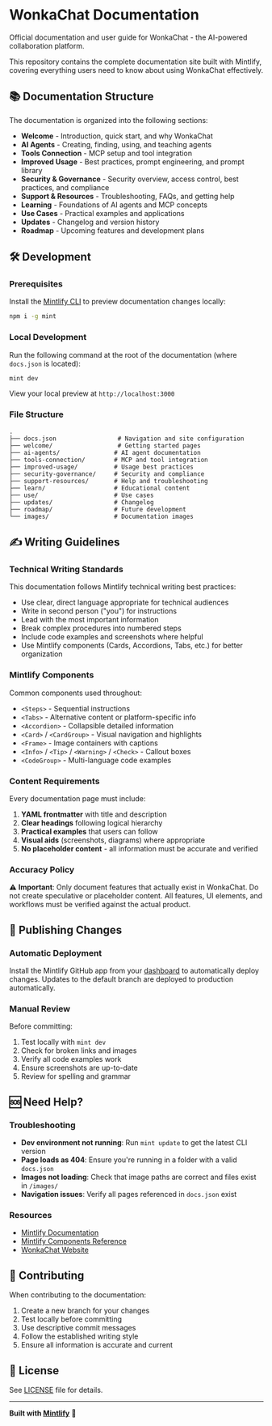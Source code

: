 # WonkaChat Documentation

Official documentation and user guide for WonkaChat - the AI-powered collaboration platform.

This repository contains the complete documentation site built with Mintlify, covering everything users need to know about using WonkaChat effectively.

## 📚 Documentation Structure

The documentation is organized into the following sections:

- **Welcome** - Introduction, quick start, and why WonkaChat
- **AI Agents** - Creating, finding, using, and teaching agents
- **Tools Connection** - MCP setup and tool integration
- **Improved Usage** - Best practices, prompt engineering, and prompt library
- **Security & Governance** - Security overview, access control, best practices, and compliance
- **Support & Resources** - Troubleshooting, FAQs, and getting help
- **Learning** - Foundations of AI agents and MCP concepts
- **Use Cases** - Practical examples and applications
- **Updates** - Changelog and version history
- **Roadmap** - Upcoming features and development plans

## 🛠️ Development

### Prerequisites

Install the [Mintlify CLI](https://www.npmjs.com/package/mint) to preview documentation changes locally:

```bash
npm i -g mint
```

### Local Development

Run the following command at the root of the documentation (where `docs.json` is located):

```bash
mint dev
```

View your local preview at `http://localhost:3000`

### File Structure

```
.
├── docs.json                 # Navigation and site configuration
├── welcome/                  # Getting started pages
├── ai-agents/               # AI agent documentation
├── tools-connection/        # MCP and tool integration
├── improved-usage/          # Usage best practices
├── security-governance/     # Security and compliance
├── support-resources/       # Help and troubleshooting
├── learn/                   # Educational content
├── use/                     # Use cases
├── updates/                 # Changelog
├── roadmap/                 # Future development
└── images/                  # Documentation images
```

## ✍️ Writing Guidelines

### Technical Writing Standards

This documentation follows Mintlify technical writing best practices:

- Use clear, direct language appropriate for technical audiences
- Write in second person ("you") for instructions
- Lead with the most important information
- Break complex procedures into numbered steps
- Include code examples and screenshots where helpful
- Use Mintlify components (Cards, Accordions, Tabs, etc.) for better organization

### Mintlify Components

Common components used throughout:

- `<Steps>` - Sequential instructions
- `<Tabs>` - Alternative content or platform-specific info
- `<Accordion>` - Collapsible detailed information
- `<Card>` / `<CardGroup>` - Visual navigation and highlights
- `<Frame>` - Image containers with captions
- `<Info>` / `<Tip>` / `<Warning>` / `<Check>` - Callout boxes
- `<CodeGroup>` - Multi-language code examples

### Content Requirements

Every documentation page must include:

1. **YAML frontmatter** with title and description
2. **Clear headings** following logical hierarchy
3. **Practical examples** that users can follow
4. **Visual aids** (screenshots, diagrams) where appropriate
5. **No placeholder content** - all information must be accurate and verified

### Accuracy Policy

⚠️ **Important**: Only document features that actually exist in WonkaChat. Do not create speculative or placeholder content. All features, UI elements, and workflows must be verified against the actual product.

## 🚀 Publishing Changes

### Automatic Deployment

Install the Mintlify GitHub app from your [dashboard](https://dashboard.mintlify.com/settings/organization/github-app) to automatically deploy changes. Updates to the default branch are deployed to production automatically.

### Manual Review

Before committing:

1. Test locally with `mint dev`
2. Check for broken links and images
3. Verify all code examples work
4. Ensure screenshots are up-to-date
5. Review for spelling and grammar

## 🆘 Need Help?

### Troubleshooting

- **Dev environment not running**: Run `mint update` to get the latest CLI version
- **Page loads as 404**: Ensure you're running in a folder with a valid `docs.json`
- **Images not loading**: Check that image paths are correct and files exist in `/images/`
- **Navigation issues**: Verify all pages referenced in `docs.json` exist

### Resources

- [Mintlify Documentation](https://mintlify.com/docs)
- [Mintlify Components Reference](https://mintlify.com/docs/content/components)
- [WonkaChat Website](https://www.meetwonka.com)

## 📝 Contributing

When contributing to the documentation:

1. Create a new branch for your changes
2. Test locally before committing
3. Use descriptive commit messages
4. Follow the established writing style
5. Ensure all information is accurate and current

## 📄 License

See [LICENSE](LICENSE) file for details.

---

**Built with [Mintlify](https://mintlify.com)** 📘

